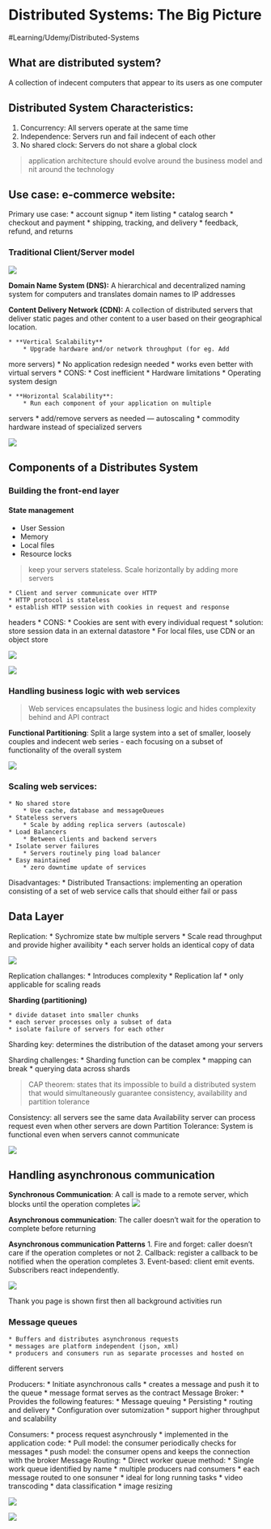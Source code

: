# Distributed Systems: The Big Picture
#Learning/Udemy/Distributed-Systems

## What are distributed system?
A collection of indecent computers that appear to its users as one 
computer

## Distributed System Characteristics:
1. Concurrency: All servers operate at the same time
2. Independence: Servers run and fail indecent of each other
3. No shared clock: Servers do not share a global clock

> application architecture should evolve around the business model and nit 
around the technology  

## Use case: e-commerce website:
Primary use case:
	* account signup
	* item listing 
	* catalog search
	* checkout and payment
	* shipping, tracking, and delivery
	* feedback, refund, and returns

### Traditional Client/Server model

![](Distributed%20Systems%20The%20Big%20Picture/Screen%20Shot%202022-12-09%20at%2012.53.23%20AM.png)

**Domain Name System (DNS):** A hierarchical and decentralized naming 
system for computers and translates domain names to IP addresses

**Content Delivery Network (CDN):** A collection of distributed servers 
that deliver static pages and other content to a user based on their 
geographical location.

	* **Vertical Scalability**
		* Upgrade hardware and/or network throughput (for eg. Add 
more servers)
		* No application redesign needed
		* works even better with virtual servers
		* CONS:
			* Cost inefficient
			* Hardware limitations
			* Operating system design

	* **Horizontal Scalability**:
		* Run each component of your application on multiple 
servers
		* add/remove servers as needed — autoscaling
		* commodity hardware instead of specialized servers


![](Distributed%20Systems%20The%20Big%20Picture/Screen%20Shot%202022-12-09%20at%201.01.13%20AM.png)

 
## Components of a Distributes System
### Building the front-end layer
#### State management
* User Session
* Memory
* Local files
* Resource locks

> keep your servers stateless. Scale horizontally by adding more servers  

	* Client and server communicate over HTTP
	* HTTP protocol is stateless
	* establish HTTP session with cookies in request and response 
headers
	* CONS:
		* Cookies are sent with every individual request
			* solution: store session data in an external 
datastore
			* For local files, use CDN or an object store

![](Distributed%20Systems%20The%20Big%20Picture/Screen%20Shot%202022-12-09%20at%201.13.17%20AM.png)

![](Distributed%20Systems%20The%20Big%20Picture/Screen%20Shot%202022-12-09%20at%201.13.46%20AM.png)


### Handling business logic with web services
  
> Web services encapsulates the business logic and hides complexity behind 
and API contract  

**Functional Partitioning**: Split a large system into a set of smaller, 
loosely couples and indecent web series - each focusing on a subset of 
functionality of the overall system

![](Distributed%20Systems%20The%20Big%20Picture/Screen%20Shot%202022-12-09%20at%201.41.13%20AM.png)


### Scaling web services:

	* No shared store
		* Use cache, database and messageQueues
	* Stateless servers
		* Scale by adding replica servers (autoscale)
	* Load Balancers
		* Between clients and backend servers
	* Isolate server failures
		* Servers routinely ping load balancer
	* Easy maintained
		* zero downtime update of services
Disadvantages:
	* Distributed Transactions: implementing an operation consisting 
of a set of web service calls that should either fail or pass
	
## Data Layer
Replication:
	* Sychromize state bw multiple servers
	* Scale read throughput and provide higher availibity
	* each server holds an identical copy of data

![](Distributed%20Systems%20The%20Big%20Picture/Screen%20Shot%202022-12-09%20at%201.47.38%20AM.png)

Replication challanges:
	* Introduces complexity
	* Replication laf
	* only applicable for scaling reads

**Sharding (partitioning)**

	* divide dataset into smaller chunks
	* each server processes only a subset of data
	* isolate failure of servers for each other

Sharding key: determines the distribution of the dataset among your 
servers

Sharding challenges:
		* Sharding function can be complex
		* mapping can break
		* querying data across shards
> CAP theorem: states that its impossible to build a distributed system 
that would simultaneously guarantee consistency, availability and 
partition tolerance  

Consistency: all servers see the same data
Availability server can process request even when other servers are down
Partition Tolerance: System is functional even when servers cannot 
communicate

![](Distributed%20Systems%20The%20Big%20Picture/Screen%20Shot%202022-12-09%20at%201.53.40%20AM.png)



## Handling asynchronous communication
**Synchronous Communication**: A call is made to a remote server, which 
blocks until the operation completes
![](Distributed%20Systems%20The%20Big%20Picture/Screen%20Shot%202022-12-09%20at%201.55.16%20AM.png)

**Asynchronous communication**: The caller doesn’t wait for the operation 
to complete before returning

**Asynchronous communication Patterns**
	1. Fire and forget: caller doesn’t care if the operation completes 
or not
	2. Callback: register a callback to be notified when the operation 
completes
	3. Event-based: client emit events. Subscribers react 
independently.

![](Distributed%20Systems%20The%20Big%20Picture/Screen%20Shot%202022-12-09%20at%201.57.22%20AM.png)

Thank you page is shown first then all background activities run

### Message queues

	* Buffers and distributes asynchronous requests
	* messages are platform independent (json, xml)
	* producers and consumers run as separate processes and hosted on 
different servers

Producers:
	* Initiate asynchronous calls
	* creates a message and push it to the queue
	* message format serves as the contract
Message Broker:
	* Provides the following features:
		* Message queuing
		* Persisting
		* routing and delivery
	* Configuration over sutomization
	* support higher throughput and scalability


Consumers:
	* process request asynchrously
	* implemented in the application code:
		* Pull model: the consumer periodically checks for 
messages
		* push model: the consumer opens and keeps the connection 
with the broker
Message Routing:
	* Direct worker queue method:
		* Single work queue identified by name
		* multiple producers nad consumers
		* each message routed to one sonsuner
		* ideal for long running tasks
			* video transcoding
			* data classification
			* image resizing

![](Distributed%20Systems%20The%20Big%20Picture/Screen%20Shot%202022-12-09%20at%202.05.00%20AM.png)


![](Distributed%20Systems%20The%20Big%20Picture/Screen%20Shot%202022-12-09%20at%202.05.17%20AM.png)




